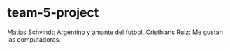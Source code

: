 # team-5-project

Matias Schvindt: Argentino y amante del futbol.
Cristhians Ruiz: Me gustan las computadoras.
